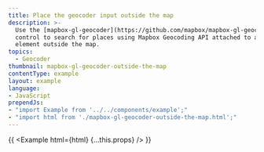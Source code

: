 ```yaml
---
title: Place the geocoder input outside the map
description: >-
  Use the [mapbox-gl-geocoder](https://github.com/mapbox/mapbox-gl-geocoder)
  control to search for places using Mapbox Geocoding API attached to an
  element outside the map.
topics:
  - Geocoder
thumbnail: mapbox-gl-geocoder-outside-the-map
contentType: example
layout: example
language:
- JavaScript
prependJs:
- "import Example from '../../components/example';"
- "import html from './mapbox-gl-geocoder-outside-the-map.html';"
---
```


{{ <Example html={html} {...this.props} /> }}
